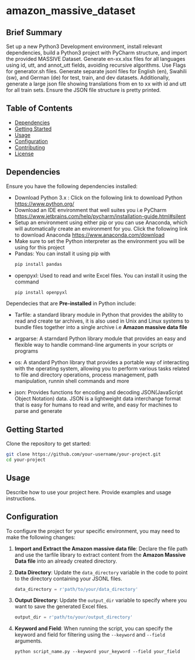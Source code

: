 
# amazon_massive_dataset
## Brief Summary

Set up a new Python3 Development environment, install relevant dependencies, build a Python3 project with PyCharm structure, and import the provided MASSIVE Dataset. Generate en-xx.xlsx files for all languages using id, utt, and annot_utt fields, avoiding recursive algorithms. Use Flags for generator.sh files. Generate separate jsonl files for English (en), Swahili (sw), and German (de) for test, train, and dev datasets. Additionally, generate a large json file showing translations from en to xx with id and utt for all train sets. Ensure the JSON file structure is pretty printed.

## Table of Contents
- [Dependencies](#dependencies)
- [Getting Started](#getting-started)
- [Usage](#usage)
- [Configuration](#configuration)
- [Contributing](#contributing)
- [License](#license)

## Dependencies

Ensure you have the following dependencies installed:
- Download Python 3.x : Click on the following link to download Python https://www.python.org/
- Download an IDE environment that well suites you i.e PyCharm https://www.jetbrains.com/help/pycharm/installation-guide.html#silent
- Setup an environment using either pip or you can use Anaconda, which will automatically create an environment for you. Click the following link to download Anaconda https://www.anaconda.com/download
- Make sure to set the Python interpreter as the environment you will be using for this project
- Pandas: You can install it using pip with
  ```bash
  pip install pandas
  ```
- openpyxl: Used to read and write Excel files. You can install it using the command
  ```bash
  pip install openpyxl

Dependecies that are **Pre-installed** in Python include:
- Tarfile: a standard library module in Python that provides the ability to read and create tar archives, it is also used in Unix and Linux systems to bundle files together into a single archive i.e **Amazon massive data file**

- argparse: A starndard Python library module that provides an easy and flexible way to handle command-line arguments in your scripts or programs

- os: A standard Python library that provides a portable way of interacting with the operating system, allowing you to perform various tasks related to file and directory operations, process management, path manipulation, runnin shell commands and more

- json: Provides functions for encoding and decoding JSON(JavaScript Object Notation) data. JSON is a lightweight data interchange format that is easy for humans to read and write, and easy for machines to parse and generate

## Getting Started

Clone the repository to get started:

```bash
git clone https://github.com/your-username/your-project.git
cd your-project

```

## Usage

Describe how to use your project here. Provide examples and usage instructions.

## Configuration

To configure the project for your specific environment, you may need to make the following changes:

1. **Import and Extract the Amazon massive data file**: Declare the file path and use the tarfile library to extract content from the **Amazon Massive Data file** into an already created directory.

2. **Data Directory**: Update the `data_directory` variable in the code to point to the directory containing your JSONL files.
   
   ```python
   data_directory = r'path/to/your/data_directory'
   ```

3. **Output Directory**: Update the `output_dir` variable to specify where you want to save the generated Excel files.
   
   ```python
   output_dir = r'path/to/your/output_directory'
   ```

4. **Keyword and Field**: When running the script, you can specify the keyword and field for filtering using the `--keyword` and `--field` arguments.
   
   ```shell
   python script_name.py --keyword your_keyword --field your_field
   ```
